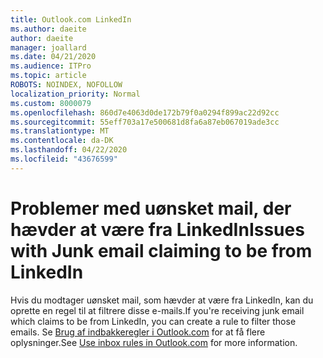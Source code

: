 ```yaml
---
title: Outlook.com LinkedIn
ms.author: daeite
author: daeite
manager: joallard
ms.date: 04/21/2020
ms.audience: ITPro
ms.topic: article
ROBOTS: NOINDEX, NOFOLLOW
localization_priority: Normal
ms.custom: 8000079
ms.openlocfilehash: 860d7e4063d0de172b79f0a0294f899ac22d92cc
ms.sourcegitcommit: 55eff703a17e500681d8fa6a87eb067019ade3cc
ms.translationtype: MT
ms.contentlocale: da-DK
ms.lasthandoff: 04/22/2020
ms.locfileid: "43676599"
---
```

# <a name="issues-with-junk-email-claiming-to-be-from-linkedin"></a><span data-ttu-id="b87fa-102">Problemer med uønsket mail, der hævder at være fra LinkedIn</span><span class="sxs-lookup"><span data-stu-id="b87fa-102">Issues with Junk email claiming to be from LinkedIn</span></span>

<span data-ttu-id="b87fa-103">Hvis du modtager uønsket mail, som hævder at være fra LinkedIn, kan du oprette en regel til at filtrere disse e-mails.</span><span class="sxs-lookup"><span data-stu-id="b87fa-103">If you're receiving junk email which claims to be from LinkedIn, you can create a rule to filter those emails.</span></span>
<span data-ttu-id="b87fa-104">Se [Brug af indbakkeregler i Outlook.com](https://aka.ms/OutlookComInboxRules) for at få flere oplysninger.</span><span class="sxs-lookup"><span data-stu-id="b87fa-104">See [Use inbox rules in Outlook.com](https://aka.ms/OutlookComInboxRules) for more information.</span></span>


